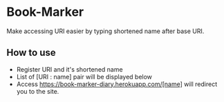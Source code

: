 # Book-Marker
Make accessing URI easier by typing shortened name after base URI.

## How to use
* Register URI and it's shortened name
* List of [URI : name] pair will be displayed below
* Access https://book-marker-diary.herokuapp.com/[name] will redirect you to the site.
